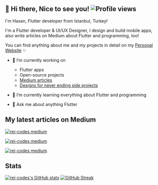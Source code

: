## 👋 Hi there, Nice to see you!  ![Profile views](https://komarev.com/ghpvc/?username=rei-codes)

I'm Hasan, Flutter developer from  Istanbul, Turkey!

I'm a Flutter developer & UI/UX Designer, I design and build mobile apps, also write articles on Medium about Flutter and programming, too!

You can find anything about me and my projects in detail on my [Personal Website](https://rei.codes) ✨

- 🔭 I’m currently working on
  - Flutter apps
  - Open-source projects
  - [Medium articles](https://medium.com/@rei-codes)
  - [Designs for never ending side projects](https://www.figma.com/@rei_codes)
  
- 🌱 I’m currently learning everything about Flutter and programming
  
- 💬 Ask me about anything Flutter

## My latest articles on Medium

[![rei-codes medium](https://github-read-medium-git-main.pahlevikun.vercel.app/latest?username=rei-codes&offset=0)](https://rei-codes.medium.com)

[![rei-codes medium](https://github-read-medium-git-main.pahlevikun.vercel.app/latest?username=rei-codes&offset=1)](https://rei-codes.medium.com)

[![rei-codes medium](https://github-read-medium-git-main.pahlevikun.vercel.app/latest?username=rei-codes&offset=2)](https://rei-codes.medium.com)

## Stats

[![rei-codes's GitHub stats](https://github-readme-stats.vercel.app/api?username=rei-codes&count_private=true)](https://github.com/anuraghazra/github-readme-stats)
[![GitHub Streak](https://streak-stats.demolab.com/?user=rei-codes)](https://git.io/streak-stats)
